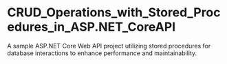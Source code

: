 # CRUD_Operations_with_Stored_Procedures_in_ASP.NET_CoreAPI
A sample ASP.NET Core Web API project utilizing stored procedures for database interactions to enhance performance and maintainability.
